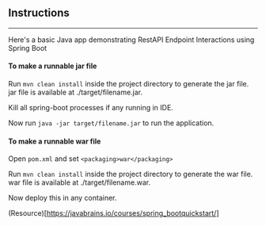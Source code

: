 ## Instructions
---
Here's a basic Java app demonstrating RestAPI Endpoint Interactions using Spring Boot

#### To make a runnable jar file
Run `mvn clean install` inside the project directory to generate the jar file. jar file is available at ./target/filename.jar.

Kill all spring-boot processes if any running in IDE.

Now run `java -jar target/filename.jar` to run the application.

#### To make a runnable war file

Open `pom.xml` and set `<packaging>war</packaging>`

Run `mvn clean install` inside the project directory to generate the war file. war file is available at ./target/filename.war.

Now deploy this in any container.

(Resource)[https://javabrains.io/courses/spring_bootquickstart/]
